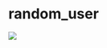 # random_user

<img src="https://user-images.githubusercontent.com/68303716/233746169-053f5908-3382-4290-8cf9-ee825a5561bb.png"/>
